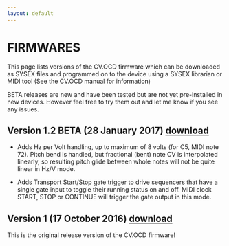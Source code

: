 ```yaml
---
layout: default
---
```


# FIRMWARES

This page lists versions of the CV.OCD firmware which can be downloaded as SYSEX files and programmed
on to the device using a SYSEX librarian or MIDI tool (See the CV.OCD manual for information)

BETA releases are new and have been tested but are not yet pre-installed in new devices. However
feel free to try them out and let me know if you see any issues.

## Version 1.2 BETA (28 January 2017) [download](https://github.com/hotchk155/cvocd.a/raw/master/firmware/Release/Current/cvocd_rev1.2beta.syx)

- Adds Hz per Volt handling, up to maximum of 8 volts (for C5, MIDI note 72). Pitch bend is handled, but fractional (bent) note CV is interpolated linearly, so resulting pitch glide between whole notes will not be quite linear in Hz/V mode.

- Adds Transport Start/Stop gate trigger to drive sequencers that have a single gate input to toggle their running status on and off. MIDI clock START, STOP or CONTINUE will trigger the gate output in this mode.

## Version 1 (17 October 2016) [download](https://github.com/hotchk155/cvocd.a/raw/master/firmware/Release/Current/cvocd_rev1.0.syx)

This is the original release version of the CV.OCD firmware!
